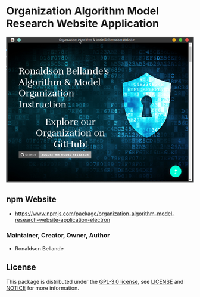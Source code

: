#  Organization Algorithm Model Research Website Application

![Screenshot](Application-Screenshot1.png)

## npm Website
- https://www.npmjs.com/package/organization-algorithm-model-research-website-application-electron


### Maintainer, Creator, Owner, Author
* Ronaldson Bellande


## License
This package is distributed under the [GPL-3.0 license](https://www.gnu.org/licenses/gpl-3.0.en.html), see [LICENSE](https://github.com/Algorithm-Model-Research/organization-algorithm-model-research-website-application/blob/main/LICENSE) and [NOTICE](https://github.com/Algorithm-Model-Research/organization-algorithm-model-research-website-application/blob/main/LICENSE) for more information.

